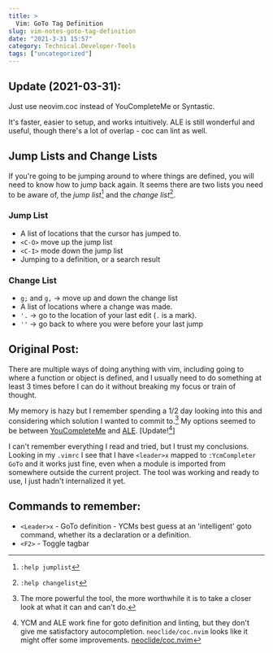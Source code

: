 ```yaml
---
title: >
  Vim: GoTo Tag Definition
slug: vim-notes-goto-tag-definition
date: "2021-3-31 15:57"
category: Technical.Developer-Tools
tags: ["uncategorized"]
---
```


## Update (2021-03-31):

Just use neovim.coc instead of YouCompleteMe or Syntastic.

It's faster, easier to setup, and works intuitively. ALE is still wonderful and
useful, though there's a lot of overlap - coc can lint as well.

## Jump Lists and Change Lists

If you're going to be jumping around to where things are defined, you will need
to know how to jump back again. It seems there are two lists you need to be
aware of, the _jump list_[^1] and the _change
list_[^2].

### Jump List

- A list of locations that the cursor has jumped to.
- `<C-O>` move up the jump list
- `<C-I>` mode down the jump list
- Jumping to a definition, or a search result

### Change List

- `g;` and `g,` → move up and down the change list
- A list of locations where a change was made.
- `'.` → go to the location of your last edit (`.` is a mark).
- `''` → go back to where you were before your last jump

## Original Post:

There are multiple ways of doing anything with vim, including going to where a
function or object is defined, and I usually need to do something at least 3 times
before I can do it without breaking my focus or train of thought.

My memory is hazy but I remember spending a 1/2 day looking into this and
considering which solution I wanted to commit to.[^3] My options seemed to be between
[YouCompleteMe](https://github.com/ycm-core/YouCompleteMe) and
[ALE](https://github.com/dense-analysis/ale). [Update![^4]]

I can't remember everything I read and tried, but I trust my conclusions.
Looking in my `.vimrc` I see that I have `<leader>x` mapped to `:YcmCompleter GoTo` and it works just fine, even when a module is imported from somewhere
outside the current project. The tool was working and ready to use, I just
hadn't internalized it yet.

## Commands to remember:

- `<Leader>x` - GoTo definition - YCMs best guess at an 'intelligent' goto
  command, whether its a declaration or a definition.
- `<F2>` - Toggle tagbar

[^1]: `:help jumplist`
[^2]: `:help changelist`
[^3]:
    The more powerful the tool, the more worthwhile it is to take a closer
    look at what it can and can't do.

[^4]:
    YCM and ALE work fine for goto definition and linting, but they don't give
    me satisfactory autocompletion. `neoclide/coc.nvim` looks like it might offer
    some improvements.
    [neoclide/coc.nvim](https://www.vimfromscratch.com/articles/vim-for-python/)
